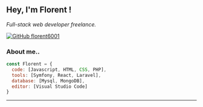 <h2> Hey, I'm Florent !</h2>
<p><em>Full-stack web developer freelance.</br>
</em></p>

[![GitHub florent6001](https://img.shields.io/github/followers/florent6001?label=follow&style=social)](https://github.com/florent6001)


### About me..

```javascript
const Florent = {
  code: [Javascript, HTML, CSS, PHP],
  tools: [Symfony, React, Laravel],
  database: [Mysql, MongoDB],
  editor: [Visual Studio Code]
}
```
---

